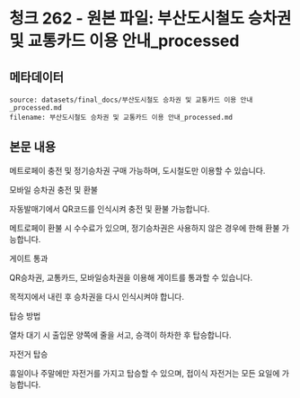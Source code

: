 # 청크 262 - 원본 파일: 부산도시철도 승차권 및 교통카드 이용 안내_processed

## 메타데이터

```
source: datasets/final_docs/부산도시철도 승차권 및 교통카드 이용 안내_processed.md
filename: 부산도시철도 승차권 및 교통카드 이용 안내_processed.md
```

## 본문 내용

메트로페이 충전 및 정기승차권 구매 가능하며, 도시철도만 이용할 수 있습니다.

모바일 승차권 충전 및 환불

자동발매기에서 QR코드를 인식시켜 충전 및 환불 가능합니다.

메트로페이 환불 시 수수료가 있으며, 정기승차권은 사용하지 않은 경우에 한해 환불 가능합니다.

게이트 통과

QR승차권, 교통카드, 모바일승차권을 이용해 게이트를 통과할 수 있습니다.

목적지에서 내린 후 승차권을 다시 인식시켜야 합니다.

탑승 방법

열차 대기 시 출입문 양쪽에 줄을 서고, 승객이 하차한 후 탑승합니다.

자전거 탑승

휴일이나 주말에만 자전거를 가지고 탑승할 수 있으며, 접이식 자전거는 모든 요일에 가능합니다.